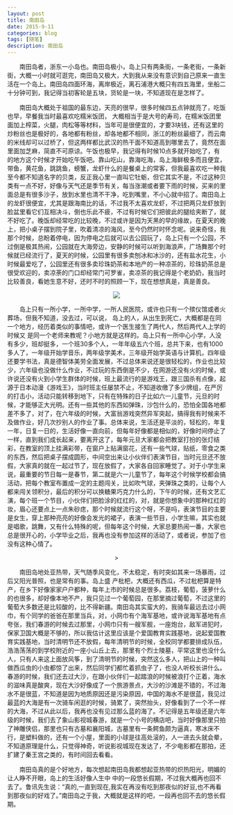 ```yaml
---
layout: post
title: 南田岛
date: 2015-9-11
categories: blog
tags: [随笔]
description: 南田岛
---
```


&emsp;&emsp;南田岛者，浙东一小岛也。南田岛极小，岛上只有两条街，一条老街，一条新街，大概一小时就可逛完，南田岛又极大，大到我从来没有意识到自己原来一直生活在一个岛上。南田岛四面环海，离岸极近，离石浦港大概只有四五海里，坐船二十分钟可到，我记得当初客轮是五块，货轮是一块，不知道现在是怎样了。

&emsp;&emsp;南田岛大概处于祖国的最东边，天亮的很早，很多时候四五点钟就亮了，吃饭也早，早餐我当时最喜欢吃糯米饭团，
大概相当于是大号的寿司，在糯米饭团里面加上榨菜，火腿，肉松等等材料，当年可是很便宜的，才要3块钱，还有这里的炒粉丝也是极好的，各地都有粉丝，却各地都不相同，浙江的粉丝最细了，而云南的米线却可以过桥了，但这两样都比武汉的热干面不知道高到哪里去了，竟然在面里面加芝麻，简直不可原谅。午饭也极早，我记得有时候10点多就开始吃了，有的地方这个时候才开始吃午饭吧。靠山吃山，靠海吃海，岛上海鲜极多而且便宜，带鱼，黄花鱼，跳跳鱼，螃蟹，龙虾什么的是餐桌上的常客，但我最喜欢吃一种我至今都不知道名字的贝类，反正我心里一直叫它牡蛎，但它其实不是，不过这种贝类有一点不好，好像与天气还是季节有关，每当涨潮或者要下雨的时候，买来的里面总是有很多沙子，放到水里也清不干净，吃到嘴里，不小心就中招了。南田岛上的龙虾很便宜，尤其是跟海南比的话，不过我不太喜欢龙虾，不过把两只龙虾放到脸盆里看它们互相决斗，倒也乐此不疲，不过有时候它们把彼此的腿给夹断了，就不好吃了。晚饭却经常吃的比较晚，不过或许是因为天黑的早的缘故，在夏天的晚上，把小桌子摆到院子里，吹着清凉的海风，至今仍然时时怀念呢。说来奇怪，我那个时候，总盼着停电，因为停电之后就可以去公园玩了，岛上只有一个公园，不过倒是极其热闹，公园就在大海旁边，安静的时候可以听到海浪声，广场舞那个时候就已经流行了，夏天的时候，公园里有很多卖刨冰和冰沙的，还有盐水花生，小时候最爱吃了，公园里还有很多卖珍珠奶茶和本地产的一种凉茶的，珍珠奶茶总是很受欢迎的，卖凉荼的门口却经常门可罗雀，卖凉茶的我记得是个老奶奶，我当时比较善良，看她生意不好，还时不时的照顾一下，现在想想真是，真是善良。 

<center><img src="https://ss0.bdstatic.com/94oJfD_bAAcT8t7mm9GUKT-xh_/timg?image&quality=100&size=b4000_4000&sec=1464158773&di=40790210baf17790ea064f6ec755e519&src=http://upload2007.cnool.net/files2011/20110725/20110725152602218.jpg"></center>


&emsp;&emsp;岛上只有一所小学，一所中学，一所人民医院，或许也只有一个殡仪馆或者火葬场，但我不知道，没去过，可以说，
岛上的人，从出生到死亡，大概都是在同一个地方，经历着类似的事情吧，或许一个医生接生了两代人，然后两代人上学的时候又
是同一个老师来教呢？小地方就是这样的。岛上只有一所中心小学，人没有多少，班却挺多，一个班30多个人，一年年级五六个班，总共下来，也有1000多人了，一年级开始学音乐，两年级学美术，三年级开始学英语与计算机，四年级还要学书法，真是德智体美劳全面发展，不过总体来说还是很轻松的，作业也比较少，六年级也没做什么作业，不过玩的东西倒是不少，在网游还没有火的时候，或许说还没有火到小学生群体的时候，班上最流行的是游戏王，跟三国杀有点像，起源于日本动漫《游戏王》，当时班主任屡禁不止，不知道收缴了多少牌组，在严厉的打击小，活动只能转移到地下，只有在特殊的日子比如六一儿童节，元旦的时候，才能够正大光明。还有一些其他的东西如弹珠，沙包什么的，恐怕全国各地都差不多了，对了，在六年级的时候，大富翁游戏突然异军突起，搞得我有时候来不及做作业，好几次抄别人的作业了事。总体来说，生活还是平淡的，轻松的，年复一年，日复一日的，生活好像一直向前，但每年好像都是相似的，好像时间停止了一样，直到我们成长起来，要离开这了，每年元旦大家都会把教室打扮的张灯结彩，在教室的顶上挂满彩带，在窗户上贴满窗花，还有一些气球，贴纸，零食之类的东西，然后把桌子摆成圆形，中间空出来让小伙伴们表演节目，当时元旦还不放假，大家真的就在一起过节了，现在放假了，大家各自回家睡觉了。对于小学生来说，最重要的节日每一是春节，第二就是六一儿童节了，每年这个时候学校都会搞活动，把每个教室布置成一定的主题闯关，比如吹气球，夹弹珠之类的，让每个人都来闯关领积分，最后的积分可以换糖果巧克力什么的，下午的时候，还有文艺汇演，每个班一个节目，小伙伴们把脸涂的红红的，对，就是你想象中的那种红红的妆，眉心还要点上一点朱砂痣，那个时候就流行这个呀，不是吗，表演节目的主要是女生，穿上那种亮亮的好像会发光的裙子，表演一些节目，小学生嘛，其实也就是唱歌，跳舞，又有什么特殊的呢，但每年这个时候，大家总要热闹一番，大家也总是很开心的，小学毕业之后，我再也没有参加这样的活动了，或者说，参加了也没有这种心情了。

<center <img src="http://upload2007.cnool.net/files2011/20110723/20110723141924796.jpg">></center>

&emsp;&emsp;南田岛地处亚热带，天气随季风变化，不太稳定，有时突如其来一场暴雨，过后又阳光普照，也是常有的事。岛上盛
产枇杷，大概还有西瓜，不过枇杷算是特产，在乡下好像家家户户都种，每年上市的时候总是很多。荔枝，葡萄，菠萝什么的也很多，却好像本地不产，我只见过一个葡萄园，在那里摘过葡萄，不过这里的葡萄大多数还是比较酸的，比不得新疆。南田岛其实蛮大的，我骑车最远去过小网巾，有个同学的爸爸在那里当兵，对，小网巾有个海军基地，或许说海军基地有点夸张，我们春游的时候去过那里，小网巾只有一艘军舰，一座炮台，敌军进犯时，保家卫国大概是不够的，所以我估计这里应该是个爱国教育实践基地，说起爱国教育实践基地，当时清明节还不放假，每年清明节的时候，全校同学都要排成队伍，浩浩荡荡的到学校附近的一座小山丘上去，那里有个烈士陵墓，平常这里也没什么人，只有人来这上面放风筝，到了清明节的时候，突然这么多人，把山上的一种叫做西瓜虫的小虫都惊了出来，然后同学们都忙着抓虫子了，也没人听校长讲什么。春游的时候，我们还去过大沙，在跟小伙伴们一起踏浪的时候被浪打个正着，海水的滋味真是酸爽，现在大沙好像成了一个旅游景点，大沙的沙滩是不错的，不过海水不是很蓝，不知道是因为地质原因还是污染原因，中国的海水不是很蓝，我见过最蓝的大海是有一次骑车闲逛的时候，骑累了，突然抬头，好像看到了一个不一样的大海，不过从此以后，我再也没有见过那么蓝的海了。不记得是五年级还是六年级的时候，我们去了象山影视城春游，就是一个小号的横店吧，当时好像那里只拍了神雕侠侣，那里也只有古墓和襄阳城，古墓里有一条鳄鱼颇为逼真，寒冰床不行，是塑料做的，还有一个小屋，里面的小球是往高处滚的，人一进去头就会晕，不知道原理是什么，只觉得神奇，听说影视城现在发达了，不少电影都在那拍，还扩建了秦王宫之类的，有时间回去看看。

&emsp;&emsp;南田岛真的是个好地方，每次想起南田岛我都想起亚热带的炽热阳光，明媚的让人睁不开眼，岛上的生活好像人生中
中的一段悠长假期，不过我大概再也回不去了。鲁讯先生说：“真的,一直到现在,我实在再没有吃到那夜似的好豆,也不再看到那夜似的好戏了。”南田岛之于我，大概就是这样的吧，一段再也回不去的悠长假期。